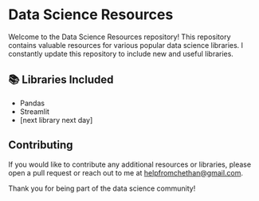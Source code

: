 # Data Science Resources

Welcome to the Data Science Resources repository! This repository contains valuable resources for various popular data science libraries. I constantly update this repository to include new and useful libraries. 

## 📚 Libraries Included

- Pandas
- Streamlit
- [next library next day]

## Contributing

If you would like to contribute any additional resources or libraries, please open a pull request or reach out to me at [helpfromchethan@gmail.com](mailto:helpfromchethan@gmail.com).

Thank you for being part of the data science community!
